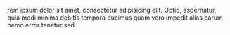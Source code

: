 rem ipsum dolor sit amet, consectetur adipisicing elit. Optio,
aspernatur, quia modi minima debitis tempora ducimus quam vero impedit
alias earum nemo error tenetur sed.
